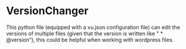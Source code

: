 # VersionChanger
This python file (equipped with a vu.json configuration file) can edit the versions of multiple files (given that the version is written like " * @version"), this could be helpful when working with wordpress files.
